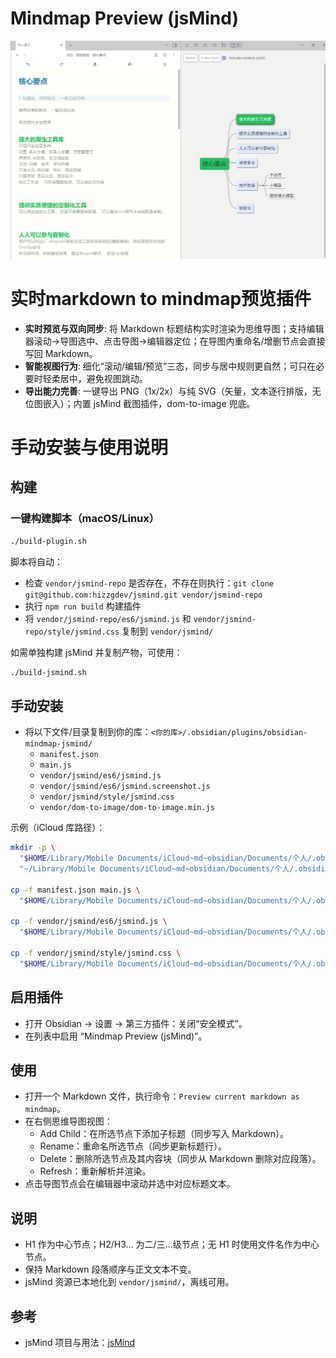# Mindmap Preview (jsMind)

![assets/image.png](assets/image.png)

# 实时markdown to mindmap预览插件
- **实时预览与双向同步**: 将 Markdown 标题结构实时渲染为思维导图；支持编辑器滚动→导图选中、点击导图→编辑器定位；在导图内重命名/增删节点会直接写回 Markdown。
- **智能视图行为**: 细化“滚动/编辑/预览”三态，同步与居中规则更自然；可只在必要时轻柔居中，避免视图跳动。
- **导出能力完善**: 一键导出 PNG（1x/2x）与纯 SVG（矢量，文本逐行排版，无位图嵌入）；内置 jsMind 截图插件，dom-to-image 兜底。

# 手动安装与使用说明

## 构建

### 一键构建脚本（macOS/Linux）

```bash
./build-plugin.sh
```

脚本将自动：
- 检查 `vendor/jsmind-repo` 是否存在，不存在则执行：`git clone git@github.com:hizzgdev/jsmind.git vendor/jsmind-repo`
- 执行 `npm run build` 构建插件
- 将 `vendor/jsmind-repo/es6/jsmind.js` 和 `vendor/jsmind-repo/style/jsmind.css` 复制到 `vendor/jsmind/`

如需单独构建 jsMind 并复制产物，可使用：

```bash
./build-jsmind.sh
```


## 手动安装

- 将以下文件/目录复制到你的库：`<你的库>/.obsidian/plugins/obsidian-mindmap-jsmind/`
  - `manifest.json`
  - `main.js`
  - `vendor/jsmind/es6/jsmind.js`
  - `vendor/jsmind/es6/jsmind.screenshot.js`
  - `vendor/jsmind/style/jsmind.css`
  - `vendor/dom-to-image/dom-to-image.min.js`

示例（iCloud 库路径）：
```bash
mkdir -p \
  "$HOME/Library/Mobile Documents/iCloud~md~obsidian/Documents/个人/.obsidian/plugins/obsidian-mindmap-jsmind/vendor/jsmind/es6" \
  "~/Library/Mobile Documents/iCloud~md~obsidian/Documents/个人/.obsidian/plugins/obsidian-mindmap-jsmind/vendor/jsmind/style"

cp -f manifest.json main.js \
  "$HOME/Library/Mobile Documents/iCloud~md~obsidian/Documents/个人/.obsidian/plugins/obsidian-mindmap-jsmind/"

cp -f vendor/jsmind/es6/jsmind.js \
  "$HOME/Library/Mobile Documents/iCloud~md~obsidian/Documents/个人/.obsidian/plugins/obsidian-mindmap-jsmind/vendor/jsmind/es6/"

cp -f vendor/jsmind/style/jsmind.css \
  "$HOME/Library/Mobile Documents/iCloud~md~obsidian/Documents/个人/.obsidian/plugins/obsidian-mindmap-jsmind/vendor/jsmind/style/"
```

## 启用插件
- 打开 Obsidian → 设置 → 第三方插件：关闭“安全模式”。
- 在列表中启用 “Mindmap Preview (jsMind)”。

## 使用
- 打开一个 Markdown 文件，执行命令：`Preview current markdown as mindmap`。
- 在右侧思维导图视图：
  - Add Child：在所选节点下添加子标题（同步写入 Markdown）。
  - Rename：重命名所选节点（同步更新标题行）。
  - Delete：删除所选节点及其内容块（同步从 Markdown 删除对应段落）。
  - Refresh：重新解析并渲染。
- 点击导图节点会在编辑器中滚动并选中对应标题文本。

## 说明
- H1 作为中心节点；H2/H3… 为二/三…级节点；无 H1 时使用文件名作为中心节点。
- 保持 Markdown 段落顺序与正文文本不变。
- jsMind 资源已本地化到 `vendor/jsmind/`，离线可用。

## 参考
- jsMind 项目与用法：[jsMind](https://github.com/hizzgdev/jsmind)
